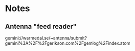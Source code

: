 # Notes

## Antenna "feed reader"

gemini://warmedal.se/~antenna/submit?gemini%3A%2F%2Fgerikson.com%2Fgemlog%2Findex.atom
